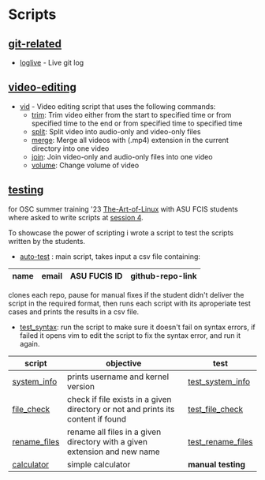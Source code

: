 # Scripts

## [git-related](git-related/)
- [loglive](git-related/loglive) - Live git log

## [video-editing](video-editing/)
- [vid](video-editing/vid) - Video editing script that uses the following commands:
  - [trim](video-editing/trim): Trim video either from the start to specified time or from specified time to the end or from specified time to specified time
  - [split](video-editing/split-video): Split video into audio-only and video-only files
  - [merge](video-editing/merge): Merge all videos with (.mp4) extension in the current directory into one video
  - [join](video-editing/join): Join video-only and audio-only files into one video
  - [volume](video-editing/volume): Change volume of video

## [testing](testing/)

for OSC summer training '23 [The-Art-of-Linux](https://github.com/Open-Source-Community/The-Art-of-Linux-23) with ASU FCIS students where asked to write scripts at [session 4](https://github.com/Open-Source-Community/The-Art-of-Linux-23/tree/master/Session4).

To showcase the power of scripting i wrote a script to test the scripts written by the students.

- [auto-test](testing/auto-test.sh) : main script, takes input a csv file containing: 

| name | email | ASU FUCIS ID | github-repo-link |
| ---- | ----- | ------------ | ---------------- |

clones each repo, pause for manual fixes if the student didn't deliver the script in the required format, then runs each script with its aproperiate test cases and prints the results in a csv file.

- [test_syntax](testing/test_syntax.sh): run the script to make sure it doesn't fail on syntax errors, if failed it opens vim to edit the script to fix the syntax error, and run it again.

| script                                           | objective                                                                        | test                                              |
| ------------------------------------------------ | -------------------------------------------------------------------------------- | ------------------------------------------------- |
| [system_info](testing/solution/system_info.sh)   | prints username and kernel version                                               | [test_system_info](testing/test_system_info.sh)   |
| [file_check](testing/solution/file_check.sh)     | check if file exists in a given directory or not and prints its content if found | [test_file_check](testing/test_file_check.sh)     |
| [rename_files](testing/solution/rename_files.sh) | rename all files in a given directory with a given extension and new name        | [test_rename_files](testing/test_rename_files.sh) |
| [calculator](testing/solution/calculator.sh)     | simple calculator                                                                | **manual testing**                                |
